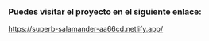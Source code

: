 ### Puedes visitar el proyecto en el siguiente enlace:
https://superb-salamander-aa66cd.netlify.app/
